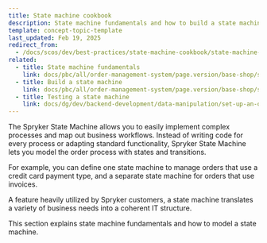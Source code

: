 ```yaml
---
title: State machine cookbook
description: State machine fundamentals and how to build a state machine that works for your Spryker project.
template: concept-topic-template
last_updated: Feb 19, 2025
redirect_from:
  - /docs/scos/dev/best-practices/state-machine-cookbook/state-machine-cookbook.html
related:
  - title: State machine fundamentals
    link: docs/pbc/all/order-management-system/page.version/base-shop/state-machine-cookbook/state-machine-cookbook-state-machine-fundamentals.html
  - title: Build a state machine
    link: docs/pbc/all/order-management-system/page.version/base-shop/state-machine-cookbook/state-machine-cookbook-build-a-state-machine.html
  - title: Testing a state machine
    link: docs/dg/dev/backend-development/data-manipulation/set-up-an-order-management-system.html
---
```


The Spryker State Machine allows you to easily implement complex processes and map out business workflows. Instead of writing code for every process or adapting standard functionality, Spryker State Machine lets you model the order process with states and transitions.

For example, you can define one state machine to manage orders that use a credit card payment type, and a separate state machine for orders that use invoices.

A feature heavily utilized by Spryker customers, a state machine translates a variety of business needs into a coherent IT structure.

This section explains state machine fundamentals and how to model a state machine.
